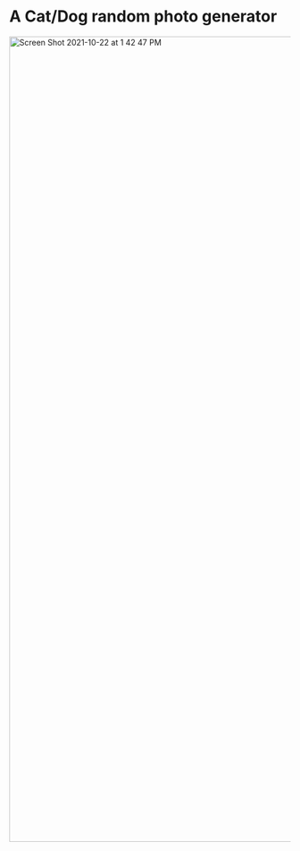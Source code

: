 # A Cat/Dog random photo generator 

<img width="1440" alt="Screen Shot 2021-10-22 at 1 42 47 PM" src="https://user-images.githubusercontent.com/75183667/138448515-5b01ce59-286a-41ae-b718-8ee53af8d368.png">

